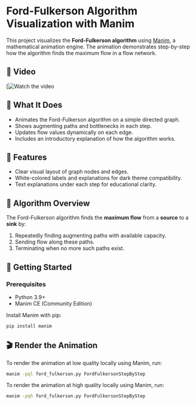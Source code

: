 # Ford-Fulkerson Algorithm Visualization with Manim

This project visualizes the **Ford-Fulkerson algorithm** using [Manim](https://www.manim.community/), a mathematical animation engine. 
The animation demonstrates step-by-step how the algorithm finds the maximum flow in a flow network.

## 🎥 Video
[![Watch the video](https://www.youtube.com/watch?v=yrL2SJI37b0)


## 📌 What It Does

- Animates the Ford-Fulkerson algorithm on a simple directed graph.
- Shows augmenting paths and bottlenecks in each step.
- Updates flow values dynamically on each edge.
- Includes an introductory explanation of how the algorithm works.

## 🎥 Features

- Clear visual layout of graph nodes and edges.
- White-colored labels and explanations for dark theme compatibility.
- Text explanations under each step for educational clarity.

## 🧠 Algorithm Overview

The Ford-Fulkerson algorithm finds the **maximum flow** from a **source** to a **sink** by:
1. Repeatedly finding augmenting paths with available capacity.
2. Sending flow along these paths.
3. Terminating when no more such paths exist.

## 🚀 Getting Started

### Prerequisites
- Python 3.9+
- Manim CE (Community Edition)

Install Manim with pip:

```bash
pip install manim
```
## 🎬 Render the Animation

To render the animation at low quality locally using Manim, run:

```bash
manim -pql ford_fulkerson.py FordFulkersonStepByStep
```

To render the animation at high quality locally using Manim, run:

```bash
manim -pqh ford_fulkerson.py FordFulkersonStepByStep
```
